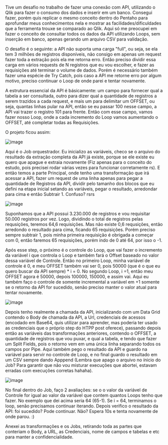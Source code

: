 Tive um desafio no trabalho de fazer uma conexão com API, utilizando o Qlik para fazer o consumo dos dados e inserir em um banco. Consegui fazer, porém quis replicar o mesmo conceito dentro do Pentaho para aprofundar meus conhecimentos nela e mostrar as facilidades/dificuldades que a ferramenta trouxe se comparado ao Qlik. Aqui só me preocupei em fazer o conceito de consultar todos os dados da API utilizando Loops, sem inserção em banco, apenas gerando um arquivo CSV para validação.

O desafio é o seguinte: a API não suporta uma carga "full", ou seja, se ela tem 3 milhões de registros disponíveis, não consigo em apenas um request fazer toda a extração pois ela me retorna erro. Então preciso dividir essa carga em vários requests de N registros que eu vou escolher, e fazer as requisições até terminar o volume de dados. Porém é necessário também fazer uma espécie de Try Catch, pois caso a API me retorne erro por algum motivo, preciso continuar o Loop de onde parei e tentar novamente.

A estrutura essencial da API é básicamente: um campo para fornecer qual a tabela a ser consultada, outro para dizer qual a quantidade de registros a serem trazidos a cada request, e mais um para delimitar um OFFSET, ou seja, quantas linhas pular na API, então se eu passar 100 nesse campo, a API vai trazer o registro 101 para frente. Então com esse campo, vamos fazer nosso Loop, onde a cada incremento do Loop vamos aumentando o OFFSET, até completar todas as Requisições.

O projeto ficou assim:

![image](https://user-images.githubusercontent.com/65839541/198912843-621b7e29-0215-4997-956d-f61c1a821b1d.png)

Aqui é o Job orquestrador. Eu inicializo as variáveis, checo se o arquivo do resultado da extração completa da API já existe, porque se ele existe eu quero que apague e extraia novamente (Fiz apenas para o conceito do estudo, pois precisei rodar várias vezes para funcionar corretamente rs). E então temos a parte Principal, onde tenho uma transformação que irá acessar a API, fazer um request de uma linha apenas para pegar a quantidade de Registros da API, dividir pelo tamanho dos blocos que eu defini na etapa inicial setando as variáveis, pegar o resultado, arredondar para cima e então Subtrair 1. Confuso? rsrs

![image](https://user-images.githubusercontent.com/65839541/198912888-28cd447d-00ce-4287-bcee-c72da968e147.png)

Suponhamos que a API possui 3.230.000 de registros e vou requisitar 50.000 registros por vez. Logo, dividindo o total de registros pelas requsições, teremos 64,6 requisições. Mas não existe 0,6 requsições, então arredondo o resultado para cima, ficando 65 requisições. Porém preciso sempre subtrair 1, pois minha primeira requisição é obrigada a começar com 0, então faremos 65 requisições, porém indo de 0 até 64, por isso o -1.

Após esse step, o próximo é o controle do Loop, que vai fazer o incremento da variável i que controla o Loop e também fará o Offset baseado no valor dessa variável de Controle. Então no primeiro Loop, minha variável de controle é 0, e meu OFFSET também vai ser 0, pois 50000 (que é o que eu quero buscar da API sempre) * i = 0. No segundo Loop, i =1, então meu OFFSET agora é 50000, depois 100000, 150000, e assim vai. Aqui eu também faço o controle de somente incremental a variável em +1 somente se o retorno da API for sucedido, senão preciso manter o valor atual para tentar novamente.

![image](https://user-images.githubusercontent.com/65839541/198912992-ce981836-44af-48af-a093-54bc08a4b3e2.png)

Depois tenho realmente a chamada da API, inicializando com um Data Grid contendo o Body de chamada da API, a Url, credenciais de acessos (encodado em Base64, quis utilizar para aprender, mas poderia ter usado as credenciais que o próprio step do HTPP post oferece), passando depois então as variáveis das transformações anteriores, contendo o OFFSET, a quantidade de registros que vou puxar, e qual a tabela, e tendo que fazer um Split Fields, pois o retorno vem em uma única linha separando todos os campos por Pipe. Aqui também pego o resultado da API e guardo na variável para servir no controle de Loop, e no final guardo o resultado em um CSV sempre dando Apppend (Lembra que apago o arquivo no ínicio do Job? Para garantir que não vou misturar execuções que abortei, estavam erradas com execuções corretas hahaha).

![image](https://user-images.githubusercontent.com/65839541/198913565-96a7ebf7-aa39-42ac-bb12-f7d5b198df0a.png)

No final dentro do Job, faço 2 avaliações: se o o valor da variável de Controle for igual ao valor da variável que contem quantos Loops tenho que fazer. No exemplo que dei acima seria 64 (65-1). Se i = 64, terminamos o loop, senão precisamos continuar iterando. Depois verifico o resultado da API: foi sucedido? Pode continuar. Não? Espera 10s e tenta novamente de onde parou. :)

Anexei as transformações e os Jobs, retirando toda as partes que conteriam o Body, a URL, as Credenciais, nome de campos e tabelas e etc para manter a confidencialidade.


